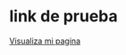 # link de prueba

<a href= "https://projectpokemon.org/home/files/file/4672-bd-brilliant-diamond-save-file-post-game-with-all-legal-shiny-pokemon-but-not-captured-myself/"> Visualiza mi pagina</a>
